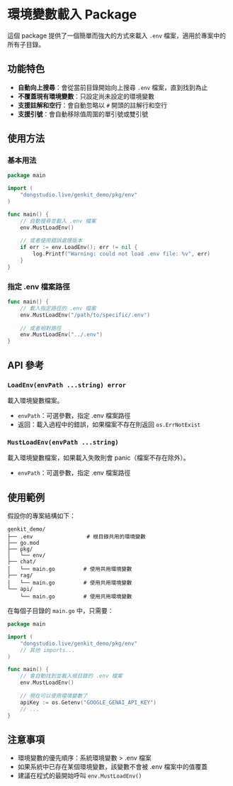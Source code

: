 # 環境變數載入 Package

這個 package 提供了一個簡單而強大的方式來載入 `.env` 檔案，適用於專案中的所有子目錄。

## 功能特色

- **自動向上搜尋**：會從當前目錄開始向上搜尋 `.env` 檔案，直到找到為止
- **不覆蓋現有環境變數**：只設定尚未設定的環境變數
- **支援註解和空行**：會自動忽略以 `#` 開頭的註解行和空行
- **支援引號**：會自動移除值周圍的單引號或雙引號

## 使用方法

### 基本用法

```go
package main

import (
    "dongstudio.live/genkit_demo/pkg/env"
)

func main() {
    // 自動搜尋並載入 .env 檔案
    env.MustLoadEnv()
    
    // 或者使用錯誤處理版本
    if err := env.LoadEnv(); err != nil {
        log.Printf("Warning: could not load .env file: %v", err)
    }
}
```

### 指定 .env 檔案路徑

```go
func main() {
    // 載入指定路徑的 .env 檔案
    env.MustLoadEnv("/path/to/specific/.env")
    
    // 或者相對路徑
    env.MustLoadEnv("../.env")
}
```

## API 參考

### `LoadEnv(envPath ...string) error`

載入環境變數檔案。

- `envPath`：可選參數，指定 .env 檔案路徑
- 返回：載入過程中的錯誤，如果檔案不存在則返回 `os.ErrNotExist`

### `MustLoadEnv(envPath ...string)`

載入環境變數檔案，如果載入失敗則會 panic（檔案不存在除外）。

- `envPath`：可選參數，指定 .env 檔案路徑

## 使用範例

假設你的專案結構如下：

```
genkit_demo/
├── .env                 # 根目錄共用的環境變數
├── go.mod
├── pkg/
│   └── env/
├── chat/
│   └── main.go         # 使用共用環境變數
├── rag/
│   └── main.go         # 使用共用環境變數
└── api/
    └── main.go         # 使用共用環境變數
```

在每個子目錄的 `main.go` 中，只需要：

```go
package main

import (
    "dongstudio.live/genkit_demo/pkg/env"
    // 其他 imports...
)

func main() {
    // 會自動找到並載入根目錄的 .env 檔案
    env.MustLoadEnv()
    
    // 現在可以使用環境變數了
    apiKey := os.Getenv("GOOGLE_GENAI_API_KEY")
    // ...
}
```

## 注意事項

- 環境變數的優先順序：系統環境變數 > .env 檔案
- 如果系統中已存在某個環境變數，該變數不會被 .env 檔案中的值覆蓋
- 建議在程式的最開始呼叫 `env.MustLoadEnv()`